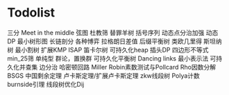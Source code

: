 # Todolist
三分
Meet in the middle
弦图
杜教筛
替罪羊树
括号序列
动态点分治加强
动态DP
最小树形图
长链剖分
各种博弈
拉格朗日差值
后缀平衡树
类欧几里得
斯坦纳树
最小割树
扩展KMP
ISAP
笛卡尔树
可持久化heap
插头DP
四边形不等式
min_25筛
单纯型
群论，置换群
可持久化平衡树
Dancing links
最小表示法
可持久化并查集
边分治
哈密顿回路
Miller Robin素数测试与Pollcard Rho因数分解
BSGS
中国剩余定理
卢卡斯定理/扩展卢卡斯定理
zkw线段树
Polya计数
burnside引理
线段树优化Dij